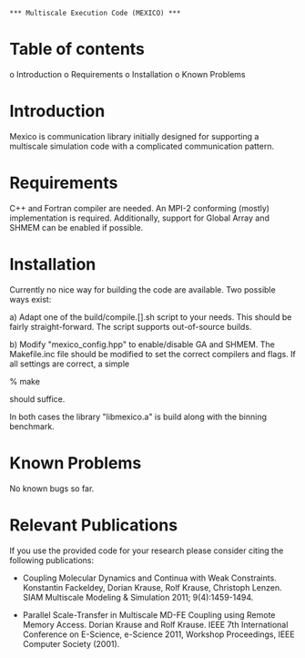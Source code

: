  
    *** Multiscale Execution Code (MEXICO) ***


Table of contents
=================

 o Introduction
 o Requirements
 o Installation
 o Known Problems


Introduction
============

Mexico is communication library initially designed for
supporting a multiscale simulation code with a complicated
communication pattern.


Requirements
============

C++ and Fortran compiler are needed. An MPI-2 conforming
(mostly) implementation is required. Additionally, support
for Global Array and SHMEM can be enabled if possible.


Installation
============

Currently no nice way for building the code are available.
Two possible ways exist:

a) Adapt one of the build/compile.[].sh script to your needs. 
   This should be fairly straight-forward. The script supports 
   out-of-source builds.

b) Modify "mexico_config.hpp" to enable/disable GA and SHMEM. 
   The Makefile.inc file should be modified to set the correct
   compilers and flags. If all settings are correct, a simple

% make

   should suffice.

In both cases the library "libmexico.a" is build along with
the binning benchmark.


Known Problems
==============

No known bugs so far.


Relevant Publications
=====================

If you use the provided code for your research please consider
citing the following publications:

- Coupling Molecular Dynamics and Continua with Weak Constraints.
  Konstantin Fackeldey, Dorian Krause, Rolf Krause, Christoph Lenzen.
  SIAM Multiscale Modeling & Simulation 2011; 9(4):1459-1494.

- Parallel Scale-Transfer in Multiscale MD-FE Coupling using 
  Remote Memory Access. 
  Dorian Krause and Rolf Krause.
  IEEE 7th International Conference on E-Science, e-Science 2011, 
  Workshop Proceedings, IEEE Computer Society (2001).


